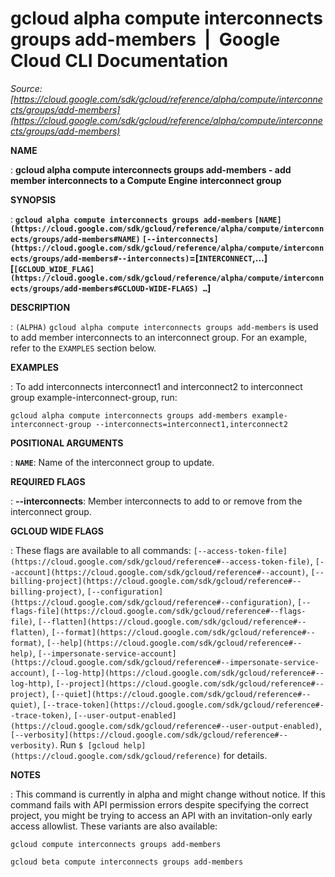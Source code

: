 # gcloud alpha compute interconnects groups add-members  |  Google Cloud CLI Documentation

*Source: [https://cloud.google.com/sdk/gcloud/reference/alpha/compute/interconnects/groups/add-members](https://cloud.google.com/sdk/gcloud/reference/alpha/compute/interconnects/groups/add-members)*

**NAME**

: **gcloud alpha compute interconnects groups add-members - add member interconnects to a Compute Engine interconnect group**

**SYNOPSIS**

: **`gcloud alpha compute interconnects groups add-members` `[NAME](https://cloud.google.com/sdk/gcloud/reference/alpha/compute/interconnects/groups/add-members#NAME)` `[--interconnects](https://cloud.google.com/sdk/gcloud/reference/alpha/compute/interconnects/groups/add-members#--interconnects)`=[`INTERCONNECT`,…] [`[GCLOUD_WIDE_FLAG](https://cloud.google.com/sdk/gcloud/reference/alpha/compute/interconnects/groups/add-members#GCLOUD-WIDE-FLAGS) …`]**

**DESCRIPTION**

: `(ALPHA)` `gcloud alpha compute interconnects groups
add-members` is used to add member interconnects to an interconnect group.
For an example, refer to the `EXAMPLES` section below.

**EXAMPLES**

: To add interconnects interconnect1 and interconnect2 to interconnect group
example-interconnect-group, run:

```
gcloud alpha compute interconnects groups add-members example-interconnect-group --interconnects=interconnect1,interconnect2
```

**POSITIONAL ARGUMENTS**

: **`NAME`**:
Name of the interconnect group to update.

**REQUIRED FLAGS**

: **--interconnects**:
Member interconnects to add to or remove from the interconnect group.

**GCLOUD WIDE FLAGS**

: These flags are available to all commands: `[--access-token-file](https://cloud.google.com/sdk/gcloud/reference#--access-token-file)`,
`[--account](https://cloud.google.com/sdk/gcloud/reference#--account)`, `[--billing-project](https://cloud.google.com/sdk/gcloud/reference#--billing-project)`,
`[--configuration](https://cloud.google.com/sdk/gcloud/reference#--configuration)`,
`[--flags-file](https://cloud.google.com/sdk/gcloud/reference#--flags-file)`,
`[--flatten](https://cloud.google.com/sdk/gcloud/reference#--flatten)`, `[--format](https://cloud.google.com/sdk/gcloud/reference#--format)`, `[--help](https://cloud.google.com/sdk/gcloud/reference#--help)`, `[--impersonate-service-account](https://cloud.google.com/sdk/gcloud/reference#--impersonate-service-account)`,
`[--log-http](https://cloud.google.com/sdk/gcloud/reference#--log-http)`,
`[--project](https://cloud.google.com/sdk/gcloud/reference#--project)`, `[--quiet](https://cloud.google.com/sdk/gcloud/reference#--quiet)`, `[--trace-token](https://cloud.google.com/sdk/gcloud/reference#--trace-token)`, `[--user-output-enabled](https://cloud.google.com/sdk/gcloud/reference#--user-output-enabled)`,
`[--verbosity](https://cloud.google.com/sdk/gcloud/reference#--verbosity)`.
Run `$ [gcloud help](https://cloud.google.com/sdk/gcloud/reference)` for details.

**NOTES**

: This command is currently in alpha and might change without notice. If this
command fails with API permission errors despite specifying the correct project,
you might be trying to access an API with an invitation-only early access
allowlist. These variants are also available:

```
gcloud compute interconnects groups add-members
```

```
gcloud beta compute interconnects groups add-members
```